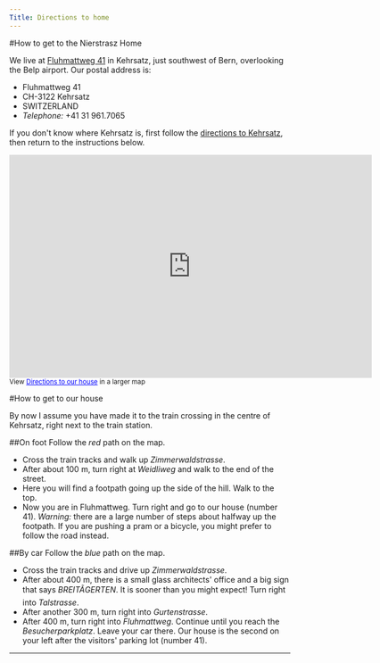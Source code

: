 ```yaml
---
Title: Directions to home
---
```


#How to get to the Nierstrasz Home

We live at [Fluhmattweg 41](http://map.search.ch/3122-kehrsatz/fluhmattweg-41.en.html) in Kehrsatz, just southwest of Bern, overlooking the Belp airport. Our postal address is: 

- Fluhmattweg 41 
- CH-3122 Kehrsatz 
- SWITZERLAND 
- *Telephone:* \+41 31 961.7065 

If you don't know where Kehrsatz is, first follow the [directions to Kehrsatz](%base_url%/staff/oscar/kehrsatz), then return to the instructions below.

<iframe width="650" height="400" frameborder="0" scrolling="no" marginheight="0" marginwidth="0" src="http://maps.google.com/maps/ms?hl=en&amp;ie=UTF8&amp;msa=0&amp;msid=110476830793224828628.00046cafd248d8a595b14&amp;ll=46.909856,7.469158&amp;spn=0.006926,0.013915&amp;output=embed"></iframe><br /><small>View <a href="http://maps.google.com/maps/ms?hl=en&amp;ie=UTF8&amp;msa=0&amp;msid=110476830793224828628.00046cafd248d8a595b14&amp;ll=46.909856,7.469158&amp;spn=0.006926,0.013915&amp;source=embed" style="color:#0000FF;text-align:left">Directions to our house</a> in a larger map</small>

#How to get to our house

By now I assume you have made it to the train crossing in the centre of Kehrsatz, right next to the train station. 

##On foot
Follow the *red* path on the map.

- Cross the train tracks and walk up *Zimmerwaldstrasse*.
- After about 100 m, turn right at *Weidliweg* and walk to the end of the street.
- Here you will find a footpath going up the side of the hill. Walk to the top.
- Now you are in Fluhmattweg. Turn right and go to our house (number 41).
*Warning:* there are a large number of steps about halfway up the footpath. If you are pushing a pram or a bicycle, you might prefer to follow the road instead.

##By car
Follow the *blue* path on the map.

- Cross the train tracks and drive up *Zimmerwaldstrasse*.
- After about 400 m, there is a small glass architects' office and a big sign that says *BREITÃGERTEN*. It is sooner than you might expect! Turn right into *Talstrasse*.
- After another 300 m, turn right into *Gurtenstrasse*.
- After 400 m, turn right into *Fluhmattweg*. Continue until you reach the *Besucherparkplatz*. Leave your car there. Our house is the second on your left after the visitors' parking lot (number 41).

---
